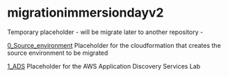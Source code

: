 # migrationimmersiondayv2
Temporary placeholder - will be migrate later to another repository - 

[0_Source_environment](0_Source_environment/) Placeholder for the cloudformation that creates the source environment to be migrated

[1_ADS](1_ADS/) Placeholder for the AWS Application Discovery Services Lab